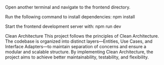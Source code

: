 Open another terminal and navigate to the frontend directory.

Run the following command to install dependencies: npm install

Start the frontend development server with: npm run dev

Clean Architecture
This project follows the principles of Clean Architecture. The codebase is organized into distinct layers—Entities, Use Cases, and Interface Adapters—to maintain separation of concerns and ensure a modular and scalable structure. By implementing Clean Architecture, the project aims to achieve better maintainability, testability, and flexibility.
